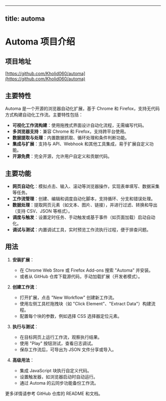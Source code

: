 
---
title: automa
---

# Automa 项目介绍

## 项目地址
[https://github.com/Kholid060/automa](https://github.com/Kholid060/automa)

## 主要特性
Automa 是一个开源的浏览器自动化扩展，基于 Chrome 和 Firefox，支持无代码方式构建自动化工作流。主要特性包括：
- **可视化工作流构建**：使用拖拽式界面设计自动化流程，无需编写代码。
- **多浏览器支持**：兼容 Chrome 和 Firefox，支持跨平台使用。
- **数据提取与处理**：内置数据抓取、循环处理和条件判断功能。
- **集成与扩展**：支持与 API、Webhook 和其他工具集成，易于扩展自定义功能。
- **开源免费**：完全开源，允许用户自定义和贡献代码。

## 主要功能
- **网页自动化**：模拟点击、输入、滚动等浏览器操作，实现表单填写、数据采集等任务。
- **工作流管理**：创建、编辑和调度自动化脚本，支持循环、分支和错误处理。
- **数据处理**：提取网页元素（如文本、图片、链接），并进行过滤、转换和导出（支持 CSV、JSON 等格式）。
- **调度与触发**：设置定时任务、手动触发或基于事件（如页面加载）启动自动化。
- **调试与测试**：内置调试工具，实时预览工作流执行过程，便于排查问题。

## 用法
1. **安装扩展**：
   - 在 Chrome Web Store 或 Firefox Add-ons 搜索 "Automa" 并安装。
   - 或者从 GitHub 仓库下载源代码，手动加载扩展（开发者模式）。

2. **创建工作流**：
   - 打开扩展，点击 "New Workflow" 创建新工作流。
   - 使用左侧工具栏拖拽块（如 "Click Element"、"Extract Data"）构建流程。
   - 配置每个块的参数，例如选择 CSS 选择器定位元素。

3. **执行与测试**：
   - 在目标网页上运行工作流，观察执行结果。
   - 使用 "Play" 按钮测试，查看日志调试。
   - 保存工作流后，可导出为 JSON 文件分享或导入。

4. **高级用法**：
   - 集成 JavaScript 块执行自定义代码。
   - 设置触发器，如浏览器启动时自动运行。
   - 通过 Automa 的云同步功能备份工作流。

更多详情请参考 GitHub 仓库的 README 和文档。